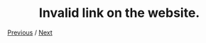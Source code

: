 <h1 align="center">Invalid link on the website.</h1>

[Previous](https: "Previous")
/
[Next](https: "Next")
